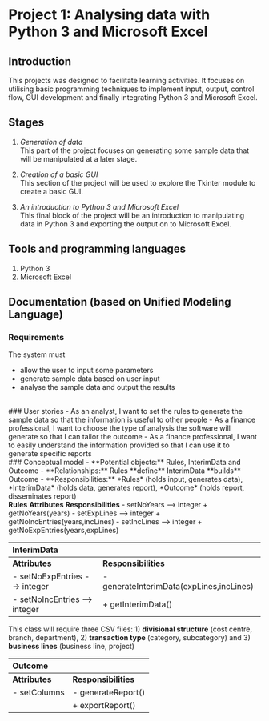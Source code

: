 # Project 1: Analysing data with Python 3 and Microsoft Excel  

## Introduction <br>
This projects was designed to facilitate learning activities. It focuses on utilising basic programming techniques to implement input, output, control flow, GUI development and finally integrating Python 3 and Microsoft Excel.


## Stages <br>
1. *Generation of data*<br>
This part of the project focuses on generating some sample data that will be manipulated at a later stage.

2. *Creation of a basic GUI* <br>
This section of the project will be used to explore the Tkinter module to create a basic GUI.

3. *An introduction to Python 3 and Microsoft Excel* <br>
This final block of the project will be an introduction to manipulating data in Python 3 and exporting the output on to Microsoft Excel.


## Tools and programming languages <br>
1. Python 3
2. Microsoft Excel


## Documentation (based on Unified Modeling Language) <br>
### Requirements
The system must
- allow the user to input some parameters
- generate sample data based on user input
- analyse the sample data and output the results
<br>
### User stories
- As an analyst, I want to set the rules to generate the sample data so that the information is useful to other people
- As a finance professional, I want to choose the type of analysis the software will generate so that I can tailor the outcome
- As a finance professional, I want to easily understand the information provided so that I can use it to generate specific reports
<br>
### Conceptual model
- **Potential objects:** Rules, InterimData and Outcome
- **Relationships:** Rules **define** InterimData **builds** Outcome
- **Responsibilities:** *Rules* (holds input, generates data), *InterimData* (holds data, generates report), *Outcome* (holds report, disseminates report)
<br>
<br?
### Class diagrams

|**Rules**                     |                                  |
|:---                          |:---                              |
|**Attributes**                |**Responsibilities**              |
|- setNoYears --> integer      | + getNoYears(years)              |
|- setExpLines --> integer     | + getNoIncEntries(years,incLines)|
|- setIncLines --> integer     | + getNoExpEntries(years,expLines)|
<br>

|**InterimData**               |                                         |
|:---                          |:---                                     |
|**Attributes**                |**Responsibilities**                     |
|- setNoExpEntries --> integer | - generateInterimData(expLines,incLines)|
|- setNoIncEntries --> integer | + getInterimData()                      |

This class will require three CSV files: 1) **divisional structure** (cost centre, branch, department), 2) **transaction type** (category, subcategory) and 3) **business lines** (business line, project)
<br>

|**Outcome**                   |                    |
|:---                          |:---                |
|**Attributes**                |**Responsibilities**|
|- setColumns                  |- generateReport()  |
|                              | + exportReport()   |

